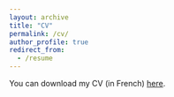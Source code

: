```yaml
---
layout: archive
title: "CV"
permalink: /cv/
author_profile: true
redirect_from:
  - /resume
---
```


You can download my CV (in French) [here](CV_sebastien_herbreteau_french.pdf).
